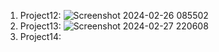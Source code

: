 1. Project12:
![Screenshot 2024-02-26 085502](https://github.com/quancoi2ka3/2024_CSE485_Cong_Nghe_Web/assets/118251984/adfe8228-de0f-4bf2-933b-426cd5bc4f9a)
2. Project13:
![Screenshot 2024-02-27 220608](https://github.com/quancoi2ka3/2024_CSE485_Cong_Nghe_Web/assets/118251984/b320150b-f48d-4eea-b79a-04e5df110852)
3. Project14:
